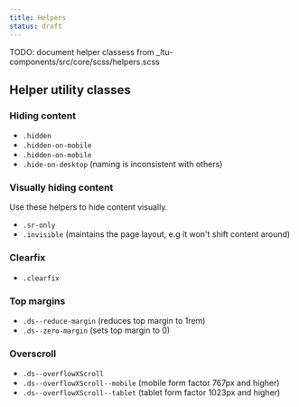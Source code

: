 ```yaml
---
title: Helpers
status: draft
---
```


TODO: document helper classess from _ltu-components/src/core/scss/helpers.scss

## Helper utility classes

### Hiding content

* `.hidden`
* `.hidden-on-mobile`
* `.hidden-on-mobile`
* `.hide-on-desktop` (naming is inconsistent with others)

### Visually hiding content

Use these helpers to hide content visually.

* `.sr-only`
* `.invisible` (maintains the page layout, e.g it won't shift content around)

### Clearfix

* `.clearfix`

### Top margins

* `.ds--reduce-margin` (reduces top margin to 1rem)
* `.ds--zero-margin` (sets top margin to 0)

### Overscroll

* `.ds--overflowXScroll`
* `.ds--overflowXScroll--mobile` (mobile form factor 767px and higher)
* `.ds--overflowXScroll--tablet` (tablet form factor 1023px and higher)